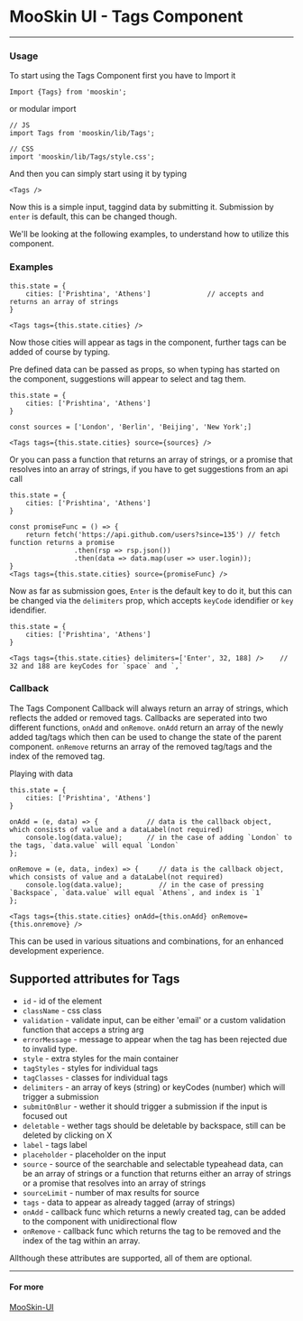# MooSkin UI - Tags Component

___

### Usage

To start using the Tags Component first you have to Import it

```
Import {Tags} from 'mooskin';
```
or modular import
```
// JS
import Tags from 'mooskin/lib/Tags';

// CSS
import 'mooskin/lib/Tags/style.css';
```

And then you can simply start using it by typing

```
<Tags />
```

Now this is a simple input, taggind data by submitting it. Submission by `enter` is default, this can be changed though.

We'll be looking at the following examples, to understand how to utilize this component.

### Examples


```
this.state = {
    cities: ['Prishtina', 'Athens']              // accepts and returns an array of strings
}

<Tags tags={this.state.cities} />
```

Now those cities will appear as tags in the component, further tags can be added of course by typing.

Pre defined data can be passed as props, so when typing has started on the component, suggestions will appear to select and tag them.


```
this.state = {
    cities: ['Prishtina', 'Athens']
}

const sources = ['London', 'Berlin', 'Beijing', 'New York';]

<Tags tags={this.state.cities} source={sources} />
```

Or you can pass a function that returns an array of strings, or a promise that resolves into an array of strings, if you have to get suggestions from an api call

```
this.state = {
    cities: ['Prishtina', 'Athens']
}

const promiseFunc = () => {
    return fetch('https://api.github.com/users?since=135') // fetch function returns a promise
                .then(rsp => rsp.json())
                .then(data => data.map(user => user.login));
}
<Tags tags={this.state.cities} source={promiseFunc} />
```

Now as far as submission goes, `Enter` is the default key to do it, but this can be changed via the `delimiters` prop, which accepts `keyCode` idendifier or `key` idendifier.

```
this.state = {
    cities: ['Prishtina', 'Athens']  
}

<Tags tags={this.state.cities} delimiters=['Enter', 32, 188] />    // 32 and 188 are keyCodes for `space` and `,`
```

### Callback

The Tags Component Callback will always return an array of strings, which reflects the added or removed tags. Callbacks are seperated into two different functions, `onAdd` and `onRemove`. `onAdd` return an array of the newly added tag/tags which then can be used to change the state of the parent component. `onRemove` returns an array of the removed tag/tags and the index of the removed tag.

Playing with data
```
this.state = {
    cities: ['Prishtina', 'Athens']
}

onAdd = (e, data) => {            // data is the callback object, which consists of value and a dataLabel(not required)
    console.log(data.value);      // in the case of adding `London` to the tags, `data.value` will equal `London`
};

onRemove = (e, data, index) => {     // data is the callback object, which consists of value and a dataLabel(not required)
    console.log(data.value);         // in the case of pressing `Backspace`, `data.value` will equal `Athens`, and index is `1`
};

<Tags tags={this.state.cities} onAdd={this.onAdd} onRemove={this.onremove} />
```

This can be used in various situations and combinations, for an enhanced development experience.

<div class="playground-doc">

## Supported attributes for Tags

* `id` - id of the element
* `className` - css class
* `validation` - validate input, can be either 'email' or a custom validation function that acceps a string arg
* `errorMessage` - message to appear when the tag has been rejected due to invalid type.
* `style` - extra styles for the main container
* `tagStyles` - styles for individual tags
* `tagClasses` - classes for individual tags
* `delimiters` - an array of keys (string) or keyCodes (number) which will trigger a submission
* `submitOnBlur` - wether it should trigger a submission if the input is focused out
* `deletable` - wether tags should be deletable by backspace, still can be deleted by clicking on X
* `label` - tags label
* `placeholder` - placeholder on the input
* `source` - source of the searchable and selectable typeahead data, can be an array of strings or a function that returns either an array of strings or a promise that resolves into an array of strings
* `sourceLimit` - number of max results for source
* `tags` - data to appear as already tagged (array of strings)
* `onAdd` - callback func which returns a newly created tag, can be added to the component with unidirectional flow
* `onRemove` - callback func which returns the tag to be removed and the index of the tag within an array.

</div>

Allthough these attributes are supported, all of them are optional.

___

#### For more

[MooSkin-UI](https://github.com/moosend/mooskin-ui)